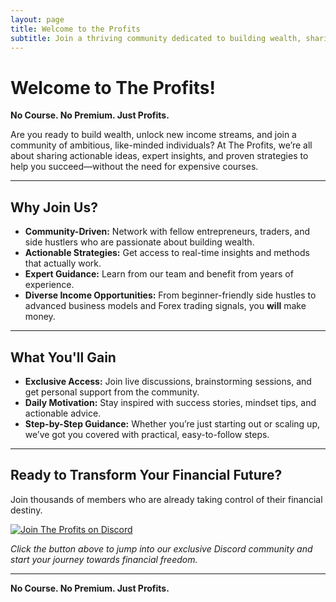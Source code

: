 ```yaml
---
layout: page
title: Welcome to the Profits
subtitle: Join a thriving community dedicated to building wealth, sharing ideas, and achieving financial freedom.
---
```


# Welcome to The Profits!

**No Course. No Premium. Just Profits.**

Are you ready to build wealth, unlock new income streams, and join a community of ambitious, like-minded individuals? At The Profits, we’re all about sharing actionable ideas, expert insights, and proven strategies to help you succeed—without the need for expensive courses.

---

## Why Join Us?

- **Community-Driven:** Network with fellow entrepreneurs, traders, and side hustlers who are passionate about building wealth.
- **Actionable Strategies:** Get access to real-time insights and methods that actually work.
- **Expert Guidance:** Learn from our team and benefit from years of experience.
- **Diverse Income Opportunities:** From beginner-friendly side hustles to advanced business models and Forex trading signals, you **will** make money.

---

## What You'll Gain

- **Exclusive Access:** Join live discussions, brainstorming sessions, and get personal support from the community.
- **Daily Motivation:** Stay inspired with success stories, mindset tips, and actionable advice.
- **Step-by-Step Guidance:** Whether you’re just starting out or scaling up, we’ve got you covered with practical, easy-to-follow steps.

---

## Ready to Transform Your Financial Future?

Join thousands of members who are already taking control of their financial destiny.

[![Join The Profits on Discord](https://user-images.githubusercontent.com/31022056/158916278-4504b838-7ecb-4ab9-a900-7dc002aade78.png)](https://discord.gg/your-invite-link)

*Click the button above to jump into our exclusive Discord community and start your journey towards financial freedom.*

---

**No Course. No Premium. Just Profits.**